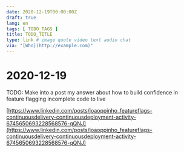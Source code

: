 ```yaml
---
date: 2020-12-19T00:00:00Z
draft: true
lang: en
tags: [ TODO_TAGS ]
title: TODO_TITLE
type: link # image quote video text audio chat
via: "[Who](http://example.com)"
---
```



# 2020-12-19

TODO: Make into a post my answer about how to build confidence in feature flagging incomplete code to live

[https://www.linkedin.com/posts/joaoppinho_featureflags-continuousdelivery-continuousdeployment-activity-6745650693228568576-qQNJ](https://www.linkedin.com/posts/joaoppinho_featureflags-continuousdelivery-continuousdeployment-activity-6745650693228568576-qQNJ)

